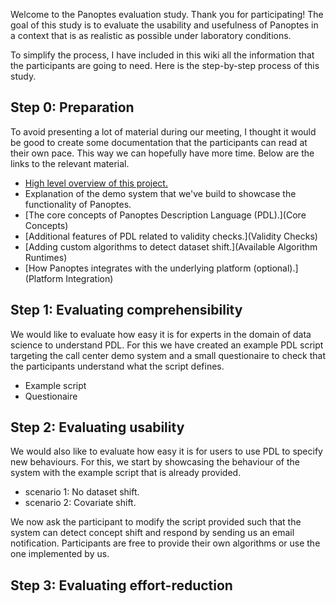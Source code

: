 Welcome to the Panoptes evaluation study. Thank you for participating! The goal of this study is to evaluate the usability and usefulness of Panoptes in a context that is as realistic as possible under laboratory conditions.

To simplify the process, I have included in this wiki all the information that the participants are going to need. Here is the step-by-step process of this study.

## Step 0: Preparation
To avoid presenting a lot of material during our meeting, I thought it would be good to create some documentation that the participants can read at their own pace. This way we can hopefully have more time. Below are the links to the relevant material.
- [High level overview of this project.](Introduction)
- Explanation of the demo system that we've build to showcase the functionality of Panoptes.
- [The core concepts of Panoptes Description Language (PDL).](Core Concepts)
- [Additional features of PDL related to validity checks.](Validity Checks)
- [Adding custom algorithms to detect dataset shift.](Available Algorithm Runtimes)
- [How Panoptes integrates with the underlying platform (optional).](Platform Integration)

## Step 1: Evaluating comprehensibility
We would like to evaluate how easy it is for experts in the domain of data science to understand PDL. For this we have created an example PDL script targeting the call center demo system and a small questionaire to check that the participants understand what the script defines.
- Example script
- Questionaire

## Step 2: Evaluating usability
We would also like to evaluate how easy it is for users to use PDL to specify new behaviours. For this, we start by showcasing the behaviour of the system with the example script that is already provided.

- scenario 1: No dataset shift.
- scenario 2: Covariate shift.

We now ask the participant to modify the script provided such that the system can detect concept shift and respond by sending us an email notification. Participants are free to provide their own algorithms or use the one implemented by us.

## Step 3: Evaluating effort-reduction

